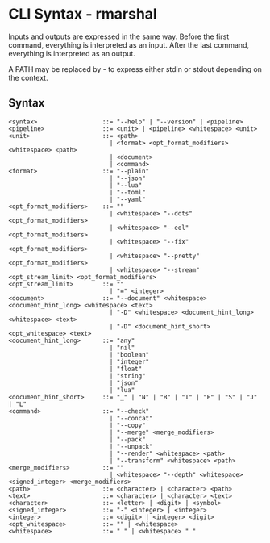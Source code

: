 # CLI Syntax - rmarshal

Inputs and outputs are expressed in the same way.
Before the first command, everything is interpreted as an input.
After the last command, everything is interpreted as an output.

A PATH may be replaced by - to express either stdin or stdout depending on the context.

## Syntax

    <syntax>                  ::= "--help" | "--version" | <pipeline>
    <pipeline>                ::= <unit> | <pipeline> <whitespace> <unit>
    <unit>                    ::= <path>
                                | <format> <opt_format_modifiers> <whitespace> <path>
                                | <document>
                                | <command>
    <format>                  ::= "--plain"
                                | "--json"
                                | "--lua"
                                | "--toml"
                                | "--yaml"
    <opt_format_modifiers>    ::= ""
                                | <whitespace> "--dots" <opt_format_modifiers>
                                | <whitespace> "--eol" <opt_format_modifiers>
                                | <whitespace> "--fix" <opt_format_modifiers>
                                | <whitespace> "--pretty" <opt_format_modifiers>
                                | <whitespace> "--stream" <opt_stream_limit> <opt_format_modifiers>
    <opt_stream_limit>        ::= ""
                                | "=" <integer>
    <document>                ::= "--document" <whitespace> <document_hint_long> <whitespace> <text>
                                | "-D" <whitespace> <document_hint_long> <whitespace> <text>
                                | "-D" <document_hint_short> <opt_whitespace> <text>
    <document_hint_long>      ::= "any"
                                | "nil"
                                | "boolean"
                                | "integer"
                                | "float"
                                | "string"
                                | "json"
                                | "lua"
    <document_hint_short>     ::= "_" | "N" | "B" | "I" | "F" | "S" | "J" | "L"
    <command>                 ::= "--check"
                                | "--concat"
                                | "--copy"
                                | "--merge" <merge_modifiers>
                                | "--pack"
                                | "--unpack"
                                | "--render" <whitespace> <path>
                                | "--transform" <whitespace> <path>
    <merge_modifiers>         ::= ""
                                | <whitespace> "--depth" <whitespace> <signed_integer> <merge_modifiers>
    <path>                    ::= <character> | <character> <path>
    <text>                    ::= <character> | <character> <text>
    <character>               ::= <letter> | <digit> | <symbol>
    <signed_integer>          ::= "-" <integer> | <integer>
    <integer>                 ::= <digit> | <integer> <digit>
    <opt_whitespace>          ::= "" | <whitespace>
    <whitespace>              ::= " " | <whitespace> " "
